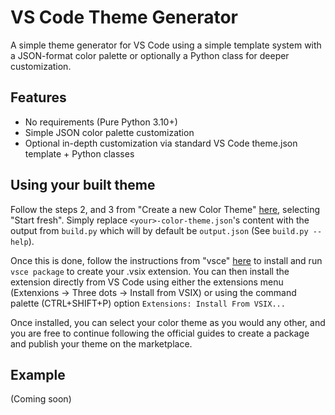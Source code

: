 # VS Code Theme Generator

A simple theme generator for VS Code using a simple template system with a
JSON-format color palette or optionally a Python class for deeper customization.

## Features
* No requirements (Pure Python 3.10+)
* Simple JSON color palette customization
* Optional in-depth customization via standard VS Code theme.json template + Python classes

## Using your built theme
Follow the steps 2, and 3 from "Create a new Color Theme"
[here](https://code.visualstudio.com/api/extension-guides/color-theme#create-a-new-color-theme),
selecting "Start fresh". Simply replace `<your>-color-theme.json`'s content with the output
from `build.py` which will by default be `output.json` (See `build.py --help`).

Once this is done, follow the instructions from "vsce"
[here](https://code.visualstudio.com/api/working-with-extensions/publishing-extension#vsce)
to install and run `vsce package` to create your .vsix extension. You can then install the
extension directly from VS Code using either the extensions menu
(Extenxions -> Three dots -> Install from VSIX) or using the command palette (CTRL+SHIFT+P)
option `Extensions: Install From VSIX...`

Once installed, you can select your color theme as you would any other, and you are free to
continue following the official guides to create a package and publish your theme on the
marketplace.

## Example
(Coming soon)
